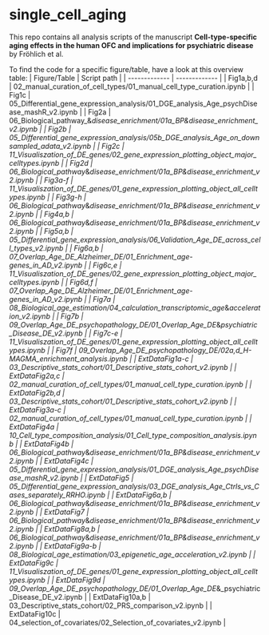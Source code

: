 # single_cell_aging
This repo contains all analysis scripts of the manuscript <b>Cell-type-specific aging effects in the human OFC and implications for psychiatric disease </b> by Fröhlich et al.

To find the code for a specific figure/table, have a look at this overview table:
| Figure/Table  | Script path |
| ------------- | ------------- |
| Fig1a,b,d | 02_manual_curation_of_cell_types/01_manual_cell_type_curation.ipynb |
| Fig1c | 05_Differential_gene_expression_analysis/01_DGE_analysis_Age_psychDisease_mashR_v2.ipynb |
| Fig2a | 06_Biological_pathway_&_disease_enrichment/01a_BP&disease_enrichment_v2.ipynb |
| Fig2b | 05_Differential_gene_expression_analysis/05b_DGE_analysis_Age_on_downsampled_adata_v2.ipynb |
| Fig2c | 11_Visualiszation_of_DE_genes/02_gene_expression_plotting_object_major_celltypes.ipynb |
| Fig2d | 06_Biological_pathway_&_disease_enrichment/01a_BP&disease_enrichment_v2.ipynb |
| Fig3a-f | 11_Visualiszation_of_DE_genes/01_gene_expression_plotting_object_all_celltypes.ipynb |
| Fig3g-h | 06_Biological_pathway_&_disease_enrichment/01a_BP&disease_enrichment_v2.ipynb |
| Fig4a,b | 06_Biological_pathway_&_disease_enrichment/01a_BP&disease_enrichment_v2.ipynb |
| Fig5a,b | 05_Differential_gene_expression_analysis/06_Validation_Age_DE_across_cell_types_v2.ipynb |
| Fig6a,b | 07_Overlap_Age_DE_Alzheimer_DE/01_Enrichment_age-genes_in_AD_v2.ipynb |
| Fig6c,e | 11_Visualiszation_of_DE_genes/02_gene_expression_plotting_object_major_celltypes.ipynb |
| Fig6d,f | 07_Overlap_Age_DE_Alzheimer_DE/01_Enrichment_age-genes_in_AD_v2.ipynb |
| Fig7a | 08_Biological_age_estimation/04_calculation_transcriptomic_age_&_acceleration_v2.ipynb |
| Fig7b | 09_Overlap_Age_DE_psychopathology_DE/01_Overlap_Age_DE_&_psychiatric_Disease_DE_v2.ipynb |
| Fig7c-e | 11_Visualiszation_of_DE_genes/01_gene_expression_plotting_object_all_celltypes.ipynb |
| Fig7f | 09_Overlap_Age_DE_psychopathology_DE/02a,d_H-MAGMA_enrichment_analysis.ipynb |
| ExtDataFig1a-c | 03_Descriptive_stats_cohort/01_Descriptive_stats_cohort_v2.ipynb |
| ExtDataFig2a,c | 02_manual_curation_of_cell_types/01_manual_cell_type_curation.ipynb |
| ExtDataFig2b,d | 03_Descriptive_stats_cohort/01_Descriptive_stats_cohort_v2.ipynb |
| ExtDataFig3a-c | 02_manual_curation_of_cell_types/01_manual_cell_type_curation.ipynb |
| ExtDataFig4a | 10_Cell_type_composition_analysis/01_Cell_type_composition_analysis.ipynb |
| ExtDataFig4b | 06_Biological_pathway_&_disease_enrichment/01a_BP&disease_enrichment_v2.ipynb |
| ExtDataFig4c | 05_Differential_gene_expression_analysis/01_DGE_analysis_Age_psychDisease_mashR_v2.ipynb |
| ExtDataFig5 | 05_Differential_gene_expression_analysis/03_DGE_analysis_Age_Ctrls_vs_Cases_separately_RRHO.ipynb |
| ExtDataFig6a,b | 06_Biological_pathway_&_disease_enrichment/01a_BP&disease_enrichment_v2.ipynb |
| ExtDataFig7 | 06_Biological_pathway_&_disease_enrichment/01a_BP&disease_enrichment_v2.ipynb |
| ExtDataFig8a,b | 06_Biological_pathway_&_disease_enrichment/01a_BP&disease_enrichment_v2.ipynb |
| ExtDataFig9a-b  | 08_Biological_age_estimation/03_epigenetic_age_acceleration_v2.ipynb |
| ExtDataFig9c | 11_Visualiszation_of_DE_genes/01_gene_expression_plotting_object_all_celltypes.ipynb |
| ExtDataFig9d | 09_Overlap_Age_DE_psychopathology_DE/01_Overlap_Age_DE_&_psychiatric_Disease_DE_v2.ipynb |
| ExtDataFig10a,b | 03_Descriptive_stats_cohort/02_PRS_comparison_v2.ipynb |
| ExtDataFig10c | 04_selection_of_covariates/02_Selection_of_covariates_v2.ipynb |
